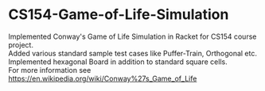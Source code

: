 # CS154-Game-of-Life-Simulation
Implemented Conway's Game of Life Simulation in Racket for CS154 course project.
<br>
Added various standard sample test cases like Puffer-Train, Orthogonal etc.
<br>
Implemented hexagonal Board in addition to standard square cells.
<br>
For more information see
<br>
https://en.wikipedia.org/wiki/Conway%27s_Game_of_Life
